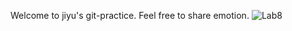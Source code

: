 Welcome to jiyu's git-practice.
Feel free to share emotion.
![Lab8](https://github.com/user-attachments/assets/9c391be2-bd99-468f-9f0f-c580d2e9252e)
